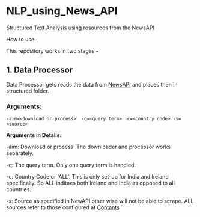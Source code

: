 # NLP_using_News_API
Structured Text Analysis using resources from the NewsAPI

How to use:

This repository works in two stages -

## 1. Data Processor

Data Processor gets reads the data from [NewsAPI](https://newsapi.org/) and places then in structured folder.

### Arguments:

```-aim=<download or process>  -q=<query term> -c=<country code> -s=<source>```

**Arguments in Details:**

-aim: Download or process. The downloader and processor works separately.

-q: The query term. Only one query term is handled.

-c: Country Code or 'ALL'. This is only set-up for India and Ireland specifically. So ALL inditaes both Ireland and India as opposed to all countries.

-s: Source as specified in NewAPI other wise will not be able to scrape. ALL sources refer to those configured at [Contants](https://github.com/royn5618/NLP_using_News_API/blob/master/DataProcessor/NewsAPIGetData/constants.py)
`
